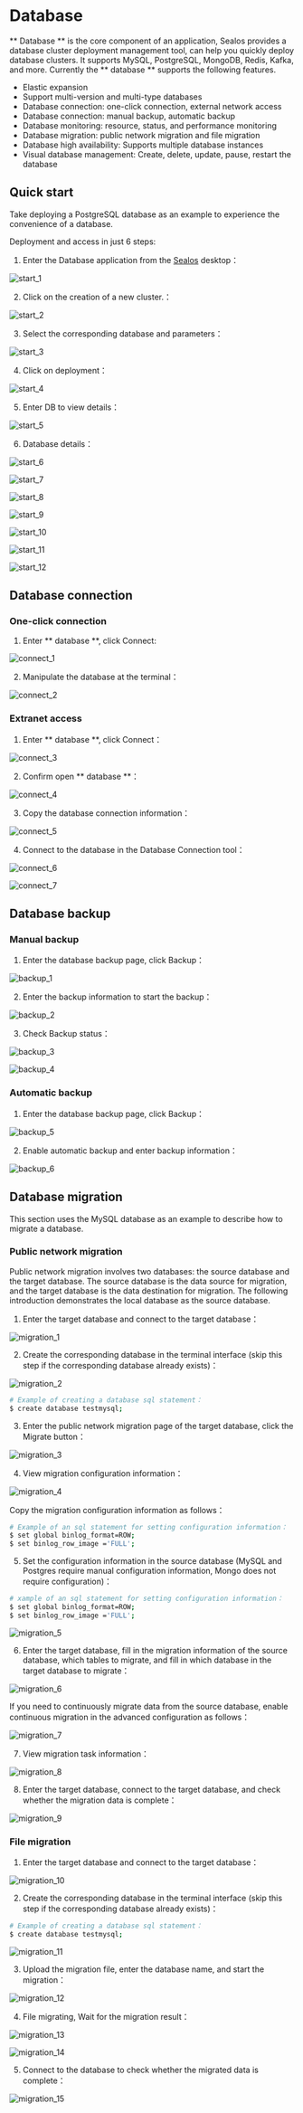 # Database

** Database ** is the core component of an application, Sealos provides a database cluster deployment management tool,
can help you quickly deploy database clusters. It supports MySQL, PostgreSQL, MongoDB, Redis, Kafka, and more. Currently
the ** database ** supports the following features.

+ Elastic expansion
+ Support multi-version and multi-type databases
+ Database connection: one-click connection, external network access
+ Database connection: manual backup, automatic backup
+ Database monitoring: resource, status, and performance monitoring
+ Database migration: public network migration and file migration
+ Database high availability: Supports multiple database instances
+ Visual database management: Create, delete, update, pause, restart the database

## Quick start

Take deploying a PostgreSQL database as an example to experience the convenience of a database.

Deployment and access in just 6 steps:

1. Enter the Database application from the [Sealos](https://cloud.sealos.io) desktop：

![start_1](./imgs/start_1.png)

2. Click on the creation of a new cluster.：

![start_2](./imgs/start_2.png)

3. Select the corresponding database and parameters：

![start_3](./imgs/start_3.png)

4. Click on deployment：

![start_4](./imgs/start_4.png)

5. Enter DB to view details：

![start_5](./imgs/start_5.png)

6. Database details：

![start_6](./imgs/start_6.png)

![start_7](./imgs/start_7.png)

![start_8](./imgs/start_8.png)

![start_9](./imgs/start_9.png)

![start_10](./imgs/start_10.png)

![start_11](./imgs/start_11.png)

![start_12](./imgs/start_12.png)

## Database connection

### One-click connection

1. Enter ** database **, click Connect:

![connect_1](./imgs/connect_1.png)

2. Manipulate the database at the terminal：

![connect_2](./imgs/connect_2.png)

### Extranet access

1. Enter ** database **, click Connect：

![connect_3](./imgs/connect_3.png)

2. Confirm open ** database **：

![connect_4](./imgs/connect_4.png)

3. Copy the database connection information：

![connect_5](./imgs/connect_5.png)

4. Connect to the database in the Database Connection tool：

![connect_6](./imgs/connect_6.png)

![connect_7](./imgs/connect_7.png)

## Database backup

### Manual backup

1. Enter the database backup page, click Backup：

![backup_1](./imgs/backup_1.png)

2. Enter the backup information to start the backup：

![backup_2](./imgs/backup_2.png)

3. Check Backup status：

![backup_3](./imgs/backup_3.png)

![backup_4](./imgs/backup_4.png)

### Automatic backup

1. Enter the database backup page, click Backup：

![backup_5](./imgs/backup_5.png)

2. Enable automatic backup and enter backup information：

![backup_6](./imgs/backup_6.png)

## Database migration

This section uses the MySQL database as an example to describe how to migrate a database.

### Public network migration

Public network migration involves two databases: the source database and the target database. The source database is the
data source for migration, and the target database is the data destination for migration. The following introduction
demonstrates the local database as the source database.

1. Enter the target database and connect to the target database：

![migration_1](./imgs/migration_1.png)

2. Create the corresponding database in the terminal interface (skip this step if the corresponding database already
   exists)：

![migration_2](./imgs/migration_2.png)
```bash
# Example of creating a database sql statement：
$ create database testmysql;
```

3. Enter the public network migration page of the target database, click the Migrate button：

![migration_3](./imgs/migration_3.png)

4. View migration configuration information：

![migration_4](./imgs/migration_4.png)

Copy the migration configuration information as follows：
```bash
# Example of an sql statement for setting configuration information：
$ set global binlog_format=ROW;
$ set binlog_row_image ='FULL';
```

5. Set the configuration information in the source database (MySQL and Postgres require manual configuration
   information, Mongo does not require configuration)：
```bash
# xample of an sql statement for setting configuration information：
$ set global binlog_format=ROW;
$ set binlog_row_image ='FULL';
```
![migration_5](./imgs/migration_5.png)

6. Enter the target database, fill in the migration information of the source database, which tables to migrate, and
   fill in which database in the target database to migrate：

![migration_6](./imgs/migration_6.png)

If you need to continuously migrate data from the source database, enable continuous migration in the advanced
configuration as follows：

![migration_7](./imgs/migration_7.png)

7. View migration task information：

![migration_8](./imgs/migration_8.png)

8. Enter the target database, connect to the target database, and check whether the migration data is complete：

![migration_9](./imgs/migration_9.png)

### File migration

1. Enter the target database and connect to the target database：

![migration_10](./imgs/migration_10.png)

2. Create the corresponding database in the terminal interface (skip this step if the corresponding database already
   exists)：
```bash
# Example of creating a database sql statement：
$ create database testmysql;
```
![migration_11](./imgs/migration_11.png)

3. Upload the migration file, enter the database name, and start the migration：

![migration_12](./imgs/migration_12.png)

4. File migrating, Wait for the migration result：

![migration_13](./imgs/migration_13.png)

![migration_14](./imgs/migration_14.png)

5. Connect to the database to check whether the migrated data is complete：

![migration_15](./imgs/migration_15.png)